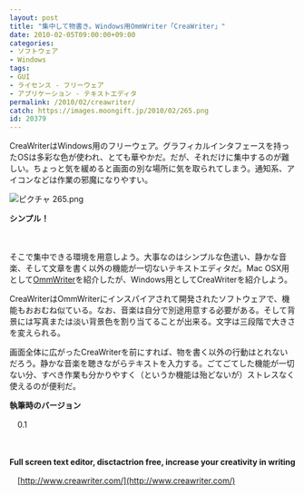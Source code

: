 ```yaml
---
layout: post
title: "集中して物書き。Windows用OmmWriter「CreaWriter」"
date: 2010-02-05T09:00:00+09:00
categories:
- ソフトウェア
- Windows
tags: 
- GUI
- ライセンス - フリーウェア
- アプリケーション - テキストエディタ
permalink: /2010/02/creawriter/
catch: https://images.moongift.jp/2010/02/265.png
id: 20379
---
```

CreaWriterはWindows用のフリーウェア。グラフィカルインタフェースを持ったOSは多彩な色が使われ、とても華やかだ。だが、それだけに集中するのが難しい。ちょっと気を緩めると画面の別な場所に気を取られてしまう。通知系、アイコンなどは作業の邪魔になりやすい。

  

![ピクチャ 265.png](https://images.moongift.jp/2010/02/265.png)  
  
**シンプル！**

  

　

  

そこで集中できる環境を用意しよう。大事なのはシンプルな色遣い、静かな音楽、そして文章を書く以外の機能が一切ないテキストエディタだ。Mac OSX用として[OmmWriter](http://www.moongift.jp/2009/11/ommwriter/)を紹介したが、Windows用としてCreaWriterを紹介しよう。

  
<!--more-->

CreaWriterはOmmWriterにインスパイアされて開発されたソフトウェアで、機能もおおむね似ている。なお、音楽は自分で別途用意する必要がある。そして背景には写真または淡い背景色を割り当てることが出来る。文字は三段階で大きさを変えられる。

  

画面全体に広がったCreaWriterを前にすれば、物を書く以外の行動はとれないだろう。静かな音楽を聴きながらテキストを入力する。ごてごてした機能が一切ない分、すべき作業も分かりやすく（というか機能は殆どないが）ストレスなく使えるのが便利だ。

  

**執筆時のバージョン**  
  
　0.1

  

　

  

**Full screen text editor, disctactrion free, increase your creativity in writing**  
  
　[http://www.creawriter.com/](http://www.creawriter.com/)

  
